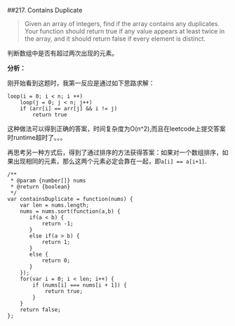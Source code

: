 ##217. Contains Duplicate

>Given an array of integers, find if the array contains any duplicates. Your function should return true if any value appears at least twice in the array, and it should return false if every element is distinct. 

判断数组中是否有超过两次出现的元素。

**分析：**

刚开始看到这题时，我第一反应是通过如下思路求解：

	loop(i = 0; i < n; i ++)
		loop(j = 0; j < n; j++)
		if (arr[i] == arr[j] && i != j)
			return true

这种做法可以得到正确的答案，时间复杂度为O(n^2),而且在leetcode上提交答案时runtime超时了。。。

再思考另一种方式后，得到了通过排序的方法获得答案：如果对一个数组排序，如果出现相同的元素，那么这两个元素必定会靠在一起，即`a[i] == a[i+1]`.

	/**
	 * @param {number[]} nums
	 * @return {boolean}
	 */
	var containsDuplicate = function(nums) {
	    var len = nums.length;
	    nums = nums.sort(function(a,b) {
	       if(a < b) {
	           return -1;
	       }
	       else if(a > b) {
	           return 1;
	       }
	       else {
	           return 0;
	       }
	    });
	    for(var i = 0; i < len; i++) {
	        if (nums[i] === nums[i + 1]) {
	            return true;
	        }
	    }
	    return false;
	};